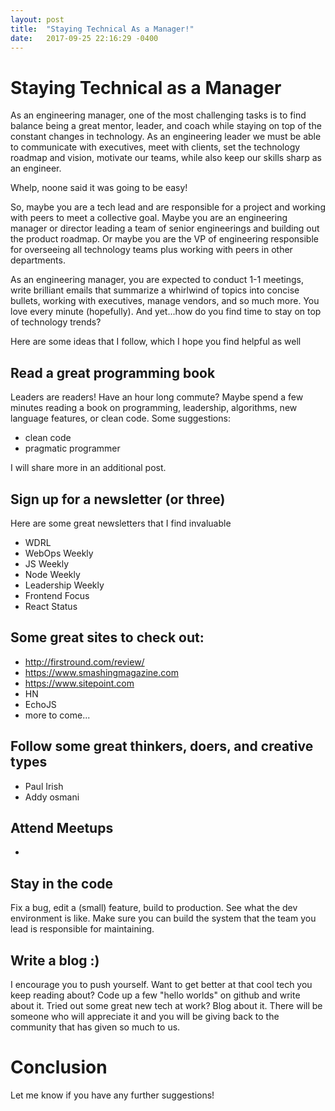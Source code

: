 ```yaml
---
layout: post
title:  "Staying Technical As a Manager!"
date:   2017-09-25 22:16:29 -0400
---
```


# Staying Technical as a Manager
As an engineering manager, one of the most challenging tasks is to find balance being a great mentor, leader, and coach while staying on top of the constant changes in technology.  As an engineering leader we must be able to communicate with executives, meet with clients, set the technology roadmap and vision, motivate our teams, while also keep our skills sharp as an engineer.

Whelp, noone said it was going to be easy!

So, maybe you are a tech lead and are responsible for a project and working with peers to meet a collective goal. Maybe you are an engineering manager or director leading a team of senior engineerings and building out the product roadmap.  Or maybe you are the VP of engineering responsible for overseeing all technology teams plus working with peers in other departments.

As an engineering manager, you are expected to conduct 1-1 meetings, write brilliant emails that summarize a whirlwind of topics into concise bullets, working with executives, manage vendors, and so much more. You love every minute (hopefully). And yet...how do you find time to stay on top of technology trends?

Here are some ideas that I follow, which I hope you find helpful as well

## Read a great programming book
Leaders are readers!  Have an hour long commute? Maybe spend a few minutes reading a book on programming, leadership, algorithms, new language features, or clean code.
Some suggestions:
- clean code
- pragmatic programmer

I will share more in an additional post.

## Sign up for a newsletter (or three)
Here are some great newsletters that I find invaluable
- WDRL
- WebOps Weekly
- JS Weekly
- Node Weekly
- Leadership Weekly
- Frontend Focus
- React Status

## Some great sites to check out:
- http://firstround.com/review/
- https://www.smashingmagazine.com
- https://www.sitepoint.com
- HN
- EchoJS
- more to come...

## Follow some great thinkers, doers, and creative types
- Paul Irish
- Addy osmani

## Attend Meetups
-

## Stay in the code
Fix a bug, edit a (small) feature, build to production. See what the dev environment is like. Make sure you can build the system that the team you lead is responsible for maintaining.

## Write a blog :)
I encourage you to push yourself. Want to get better at that cool tech you keep reading about? Code up a few "hello worlds" on github and write about it.  Tried out some great new tech at work?  Blog about it. There will be someone who will appreciate it and you will be giving back to the community that has given so much to us.

# Conclusion
Let me know if you have any further suggestions!
